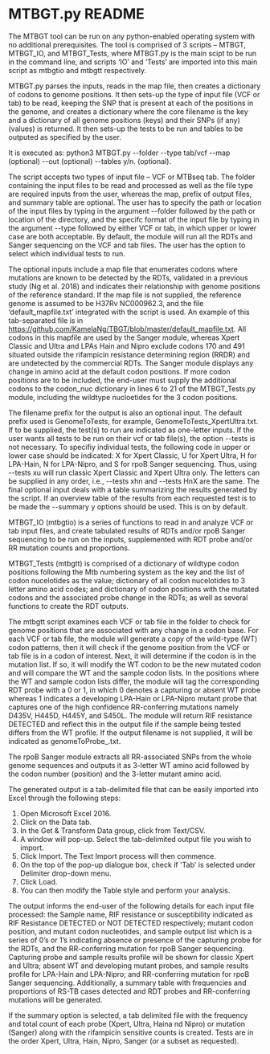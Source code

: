 # MTBGT.py README

The MTBGT tool can be run on any python-enabled operating system with no additional prerequisites. The tool is comprised of 3 scripts – MTBGT, MTBGT_IO, and MTBGT_Tests, where MTBGT.py is the main scipt to be run in the command line, and scripts ‘IO’ and ‘Tests’ are imported into this main script as mtbgtio and mtbgtt respectively.

MTBGT.py parses the inputs, reads in the map file, then creates a dictionary of codons to genome positions. It then sets-up the type of input file (VCF or tab) to be read, keeping the SNP that is present at each of the positions in the genome, and creates a dictionary where the core filename is the key and a dictionary of all genome positions (keys) and their SNPs (if any) (values) is returned. It then sets-up the tests to be run and tables to be outputed as specified by the user.

It is executed as: python3 MTBGT.py --folder <folderName> --type tab/vcf --map <codonMapFile> (optional) --out <outputFilename> (optional) --tables y/n. (optional).

The script accepts two types of input file – VCF or MTBseq tab. The folder containing the input files to be read and processed as well as the file type are required inputs from the user, whereas the map, prefix of output files, and summary table are optional. The user has to specify the path or location of the input files by typing in the argument --folder followed by the path or location of the directory, and the specifc format of the input file by typing in the argument --type followed by either VCF or tab, in which upper or lower case are both acceptable. By default, the module will run all the RDTs and Sanger sequencing on the VCF and tab files. The user has the option to select which individual tests to run. 

The optional inputs include a map file that enumerates codons where mutations are known to be detected by the RDTs, validated in a previous study (Ng et al. 2018) and indicates their relationship with genome positions of the reference standard. If the map file is not supplied, the reference genome is assumed to be H37Rv NC000962.3, and the file ‘default_mapfile.txt’ integrated with the script is used. An example of this tab-separated file is in https://github.com/KamelaNg/TBGT/blob/master/default_mapfile.txt. All codons in this mapfile are used by the Sanger module, whereas Xpert Classic and Ultra and LPAs Hain and Nipro exclude codons 170 and 491 situated outside the rifampicin resistance determining region (RRDR) and are undetected by the commercial RDTs. The Sanger module displays any change in amino acid at the default codon positions. If more codon positions are to be included, the end-user must supply the additional codons to the codon_nuc dictionary in lines 6 to 21 of the MTBGT_Tests.py module, including the wildtype nucloetides for the 3 codon positions.

The filename prefix for the output is also an optional input. The default prefix used is GenomeToTests, for example, GenomeToTests_XpertUltra.txt. If to be supplied, the test(s) to run are indicated as one-letter inputs. If the user wants all tests to be run on their vcf or tab file(s), the option --tests is not necessary. To specifiy individual tests, the following code in upper or lower case should be indicated: X for Xpert Classic, U for Xpert Ultra, H for LPA-Hain, N for LPA-Nipro, and S for rpoB Sanger sequencing. Thus, using --tests xu will run classic Xpert Classic and Xpert Ultra only. The letters can be supplied in any order, i.e., --tests xhn and --tests HnX are the same. The final optional input deals with a table summarizing the results generated by the script. If an overview table of the results from each requested test is to be made the --summary y options should be used. This is on by default.

MTBGT_IO (mtbgtio) is a series of functions to read in and analyze VCF or tab input files, and create tabulated results of RDTs and/or rpoB Sanger sequencing to be run on the inputs, supplemented with RDT probe and/or RR mutation counts and proportions.

MTBGT_Tests (mtbgtt) is comprised of a dictionary of wildtype codon positions following the Mtb numbering system as the key and the list of codon nucelotides as the value; dictionary of all codon nucelotides to 3 letter amino acid codes; and dictionary of codon positions with the mutated codons and the associated probe change in the RDTs; as well as several functions to create the RDT outputs.

The mtbgtt script examines each VCF or tab file in the folder to check for genome positions that are associated with any change in a codon base. For each VCF or tab file, the module will generate a copy of the wild-type (WT) codon patterns, then it will check if the genome position from the VCF or tab file is in a codon of interest. Next, it will determine if the codon is in the mutation list. If so, it will modify the WT codon to be the new mutated codon and will compare the WT and the sample codon lists. In the positions where the WT and sample codon lists differ, the module will tag the corresponding RDT probe with a 0 or 1, in which 0 denotes a capturing or absent WT probe whereas 1 indicates a developing LPA-Hain or LPA-Nipro mutant probe that captures one of the high confidence RR-conferring mutations namely D435V, H445D, H445Y, and S450L. The module will return RIF resistance DETECTED and reflect this in the output file if the sample being tested differs from the WT profile. If the output filename is not supplied, it will be indicated as genomeToProbe_<nameofRDT>.txt.

The rpoB Sanger module extracts all RR-associated SNPs from the whole genome sequences and outputs it as 3-letter WT amino acid followed by the codon number (position) and the 3-letter mutant amino acid.

The generated output is a tab-delimited file that can be easily imported into Excel through the following steps: 
1) Open Microsoft Excel 2016.
2) Click on the Data tab.
3) In the Get & Transform Data group, click from Text/CSV.
4) A window will pop-up. Select the tab-delimited output file you wish to import.
5) Click Import. The Text Import process will then commence.
6) On the top of the pop-up dialogue box, check if 'Tab' is selected under Delimiter drop-down menu.
7) Click Load.
8) You can then modify the Table style and perform your analysis.

The output informs the end-user of the following details for each input file processed: the Sample name, RIF resistance or susceptibility indicated as RIF Resistance DETECTED or NOT DETECTED respectively; mutant codon position, and mutant codon nucleotides, and sample output list which is a series of 0’s or 1’s indicating absence or presence of the capturing probe for the RDTs, and the RR-conferring mutation for rpoB Sanger sequencing. Capturing probe and sample results profile will be shown for classic Xpert and Ultra; absent WT and developing mutant probes, and sample results profile for LPA-Hain and LPA-Nipro; and RR-conferring mutation for rpoB Sanger sequencing. Additionally, a summary table with frequencies and proportions of RS-TB cases detected and RDT probes and RR-conferring mutations will be generated.

If the summary option is selected, a tab delimited file with the frequency and total count of each probe (Xpert, Ultra, Haina nd Nipro) or mutation (Sanger) along with the rifampicin sensitive counts is created. Tests are in the order Xpert, Ultra, Hain, Nipro, Sanger (or a subset as requested).

